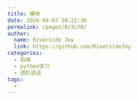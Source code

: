 ```yaml
---
title: 模块
date: 2024-04-07 10:22:30
permalink: /pages/0c3c78/
author:
  name: Riverside Joy
  link: https://github.com/RiversideJoy
categories:
  - 后端
  - python学习
  - 进阶语法
tags:
  - 
---
```

